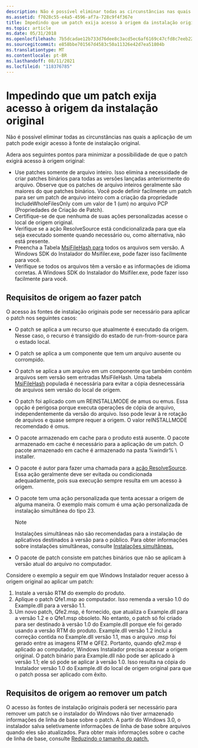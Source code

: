 ```yaml
---
description: Não é possível eliminar todas as circunstâncias nas quais a aplicação de um patch pode exigir acesso à fonte de instalação original.
ms.assetid: f7028c55-e4a5-4596-af7a-728c9f4f367e
title: Impedindo que um patch exija acesso à origem da instalação original
ms.topic: article
ms.date: 05/31/2018
ms.openlocfilehash: 7b5dcadae12b733d76dee8c3acd5ec6af6169c47cfd8c7eeb22ad9693a75859a
ms.sourcegitcommit: e858bbe701567d4583c50a11326e42d7ea51804b
ms.translationtype: MT
ms.contentlocale: pt-BR
ms.lasthandoff: 08/11/2021
ms.locfileid: "118376785"
---
```

# <a name="preventing-a-patch-from-requiring-access-to-the-original-installation-source"></a>Impedindo que um patch exija acesso à origem da instalação original

Não é possível eliminar todas as circunstâncias nas quais a aplicação de um patch pode exigir acesso à fonte de instalação original.

Adera aos seguintes pontos para minimizar a possibilidade de que o patch exigirá acesso à origem original:

-   Use patches somente de arquivo inteiro. Isso elimina a necessidade de criar patches binários para todas as versões lançadas anteriormente do arquivo. Observe que os patches de arquivo inteiros geralmente são maiores do que patches binários. Você pode definir facilmente um patch para ser um patch de arquivo inteiro com a criação da propriedade IncludeWholeFilesOnly com um valor de 1 (um) no arquivo PCP (Propriedades de Criação de Patch).
-   Certifique-se de que nenhuma de suas ações personalizadas acesse o local de origem original.
-   Verifique se a ação ResolveSource está condicionalizada para que ela seja executado somente quando necessário ou, como alternativa, não está presente.
-   Preencha a Tabela [MsiFileHash para](msifilehash-table.md) todos os arquivos sem versão. A Windows SDK do Instalador do Msifiler.exe, pode fazer isso facilmente para você.
-   Verifique se todos os arquivos têm a versão e as informações de idioma corretas. A Windows SDK do Instalador do Msifiler.exe, pode fazer isso facilmente para você.

## <a name="source-requirements-when-patching"></a>Requisitos de origem ao fazer patch

O acesso às fontes de instalação originais pode ser necessário para aplicar o patch nos seguintes casos:

-   O patch se aplica a um recurso que atualmente é executado da origem. Nesse caso, o recurso é transigido do estado de run-from-source para o estado local.
-   O patch se aplica a um componente que tem um arquivo ausente ou corrompido.
-   O patch se aplica a um arquivo em um componente que também contém arquivos sem versão sem entradas MsiFileHash. Uma tabela [MsiFileHash](msifilehash-table.md) populada é necessária para evitar a cópia desnecessária de arquivos sem versão do local de origem.
-   O patch foi aplicado com um REINSTALLMODE de amus ou emus. Essa opção é perigosa porque executa operações de cópia de arquivo, independentemente da versão do arquivo. Isso pode levar à re rotação de arquivos e quase sempre requer a origem. O valor reINSTALLMODE recomendado é omus.
-   O pacote armazenado em cache para o produto está ausente. O pacote armazenado em cache é necessário para a aplicação de um patch. O pacote armazenado em cache é armazenado na pasta %windir% \\ installer.
-   O pacote é autor para fazer uma chamada para a [ação ResolveSource](resolvesource-action.md). Essa ação geralmente deve ser evitada ou condicionada adequadamente, pois sua execução sempre resulta em um acesso à origem.
-   O pacote tem uma ação personalizada que tenta acessar a origem de alguma maneira. O exemplo mais comum é uma ação personalizada de instalação simultânea do tipo 23.
    > [!Note]  
    > Instalações simultâneas não são recomendadas para a instalação de aplicativos destinados à versão para o público. Para obter informações sobre instalações simultâneas, consulte [Instalações simultâneas.](concurrent-installations.md)

     

-   O pacote de patch consiste em patches binários que não se aplicam à versão atual do arquivo no computador.

Considere o exemplo a seguir em que Windows Instalador requer acesso à origem original ao aplicar um patch:

1.  Instale a versão RTM do exemplo do produto.
2.  Aplique o patch Qfe1.msp ao computador. Isso remenda a versão 1.0 do Example.dll para a versão 1.1.
3.  Um novo patch, Qfe2.msp, é fornecido, que atualiza o Example.dll para a versão 1.2 e o Qfe1.msp obsoleto. No entanto, o patch só foi criado para ser destinado à versão 1.0 do Example.dll porque ele foi gerado usando a versão RTM do produto. Example.dll versão 1.2 inclui a correção contida no Example.dll versão 1.1, mas o arquivo .msp foi gerado entre as imagens RTM e QFE2. Portanto, quando qfe2.msp é aplicado ao computador, Windows Instalador precisa acessar a origem original. O patch binário para Example.dll não pode ser aplicado à versão 1.1; ele só pode se aplicar à versão 1.0. Isso resulta na cópia do Instalador versão 1.0 do Example.dll do local de origem original para que o patch possa ser aplicado com êxito.

## <a name="source-requirements-when-removing-a-patch"></a>Requisitos de origem ao remover um patch

O acesso às fontes de instalação originais poderá ser necessário para remover um patch se o instalador do Windows não tiver armazenado informações de linha de base sobre o patch. A partir do Windows 3.0, o instalador salva seletivamente informações de linha de base sobre arquivos quando eles são atualizados. Para obter mais informações sobre o cache de linha de base, consulte [Reduzindo o tamanho do patch.](reducing-patch-size.md)

 

 



